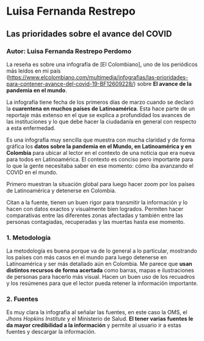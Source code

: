 # Luisa Fernanda Restrepo

## Las prioridades sobre el avance del COVID

### Autor: Luisa Fernanda Restrepo Perdomo

La reseña es sobre una infografía de [El Colombiano], uno de los periódicos más leídos en mi país (https://www.elcolombiano.com/multimedia/infografias/las-prioridades-para-contener-avance-del-covid-19-BF12609228/) sobre **El avance de la pandemia en el mundo**.

La infografía tiene fecha de los primeros días de marzo cuando se declaró la **cuarentena en muchos países de Latinoamérica**. Esta hace parte de un reportaje más extenso en el que se explica a profundidad los avances de las instituciones y lo que debe hacer la ciudadanía en general con respecto a esta enfermedad.

Es una infografía muy sencilla que muestra con mucha claridad y de forma gráfica los **datos sobre la pandemia en el Mundo, en Latinoamérica y en Colombia** para ubicar al lector en el contexto de una noticia que era nueva para todos en Latinoamérica. El contexto es conciso pero importante para lo que la gente necesitaba saber en ese momento: cómo iba avanzando el COVID en el mundo. 

Primero muestran la situación global para luego hacer zoom por los países de Latinoamérica y detenerse en Colombia. 

Citan a la fuente, tienen un buen rigor para transmitir la información y lo hacen con datos exactos y visualmente bien logrados. Permiten hacer comparativas entre las diferentes zonas afectadas y también entre las personas contagiadas, recuperadas y las muertas hasta ese momento.

### 1. Metodología

La metodología es buena porque va de lo general a lo particular, mostrando los países con más casos en el mundo para luego detenerse en Latinoamérica y ser más detallado aún en Colombia. Me parece que **usan distintos recursos de forma acertada** como barras, mapas e ilustraciones de personas para hacerlo más visual. Hacen un buen uso de los recuadros y los resúmenes para que el lector pueda retener la información importante.  

### 2. Fuentes

Es muy clara la infografía al señalar las fuentes, en este caso la OMS, el *Jhons Hopkins Institute* y el Ministerio de Salud. **El tener varias fuentes le da mayor credibilidad a la información** y permite al usuario ir a estas fuentes y descargar la información.
